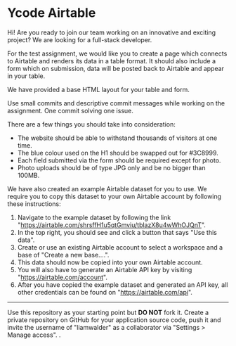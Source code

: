# Ycode Airtable

Hi! Are you ready to join our team working on an innovative and exciting project? We are looking for a full-stack developer.

For the test assignment, we would like you to create a page which connects to Airtable and renders its data in a table format. It should also
include a form which on submission, data will be posted back to Airtable and appear in your table.

We have provided a base HTML layout for your table and form.

Use small commits and descriptive commit messages while working on the assignment. One commit solving one issue.

There are a few things you should take into consideration:
- The website should be able to withstand thousands of visitors at one time.
- The blue colour used on the H1 should be swapped out for #3C8999.
- Each field submitted via the form should be required except for photo.
- Photo uploads should be of type JPG only and be no bigger than 100MB.

We have also created an example Airtable dataset for you to use. We require you to copy this dataset to your own Airtable
account by following these instructions:
1. Navigate to the example dataset by following the link "https://airtable.com/shrsffH1u5qtGmviu/tblazX8u4wWhOJQnT".
2. In the top right, you should see and click a button that says "Use this data".
3. Create or use an existing Airtable account to select a workspace and a base of "Create a new base....".
4. This data should now be copied into your own Airtable account.
5. You will also have to generate an Airtable API key by visiting "https://airtable.com/account".
6. After you have copied the example dataset and generated an API key, all other credentials can be found on "https://airtable.com/api". 

---

Use this repository as your starting point but **DO NOT** fork it. Create a private repository on GitHub for your application source code, push it and invite the username of "liamwalder" as a collaborator via "Settings > Manage access".
.
